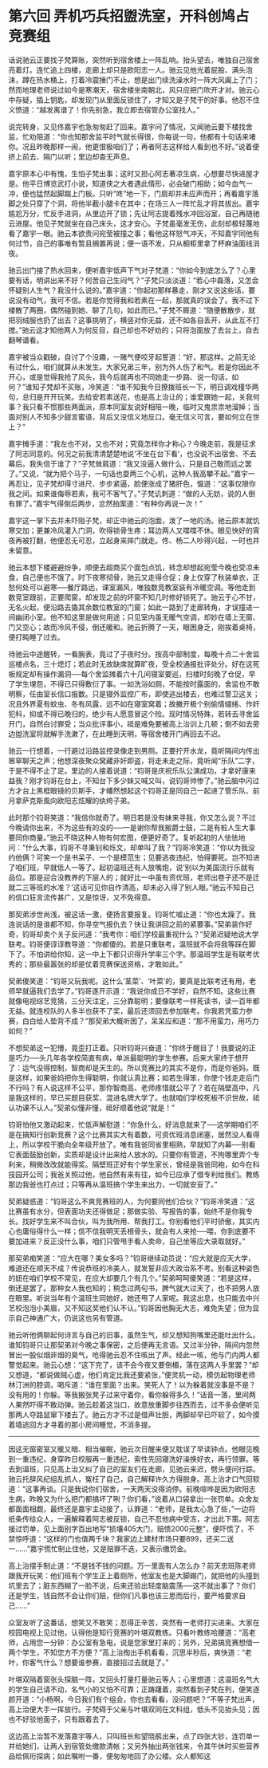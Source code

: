 # 第六回 弄机巧兵招盥洗室，开科创鸠占竞赛组

话说驰云正要找子梵算账，突然听到宿舍楼上一阵乱响。抬头望去，唯独自己宿舍亮着灯。连忙追上四楼，走廊上却只是欧阳志一人。驰云见他光着屁股、满头泡沫，蹲在热水桶上，打着冷震捶门不止，想是出门续洗澡水时一阵大风阖上了门；然而地理老师说过如今是寒潮天，宿舍楼坐南朝北，风只应把门吹开才对。驰云心中存疑，插上钥匙，却发现门从里面反锁住了，才知又是子梵干的好事。他忍不住义愤道：“越发离谱了！你先别急，我立即去宿管办公室找人。”

说完转身，又见佟嘉宇也急匆匆赶了回来。嘉宇问了情况，又闻驰云要下楼找舍监，忙劝阻道：“你也知那舍监平时气就长得很，你每说一句，他都有十句话来堵你。况且昨晚那样一闹，他更恨极咱们了；再者阿志这样给人看到也不好。”说着便挤上前去、隔门以听；里边却杳无声息。

嘉宇原本心中有愧，生怕子梵出事；这时又担心阿志著凉生病，心想要尽快进屋才是。他平日博览武打小说，知道侠之大者遇此情形，必会破门相助；如今血气一冲，便也猛然起脚踹上门板。只听“咚”地一下，门扇却并未应声而开；再看嘉宇落脚之处只穿了个洞，将他半截小腿卡在其中；在场三人一阵忙乱才将其拔出。嘉宇尴尬万分，忙反手进洞，从里边开了锁；先让阿志提着残水冲回浴室，自己再随驰云进屋。他见子梵就坐在自己床头，这才安心。子梵虽毫发无伤，此刻却极轻蔑地看了嘉宇一眼。驰云本欲责问宛莹被撞之事；看他这样怒气冲天，不知嘉宇同他有何过节，自己的事唯有暂且搁置再说；便一语不发，只从橱柜里拿了杯麻油面线消夜。

驰云出门接了热水回来，便听嘉宇低声下气对子梵道：“你如今到底怎么了？心里要有话，明讲出来不好？何苦自己生闷气？”子梵只淡淡道：“若心中磊落，又怎会怀疑别人生气？我没什么说的。”嘉宇道：“你起初那样暴走，刚才又说这些话，要说没有动气，我可不信。若是你觉得我和若素在一起，那就真的误会了。我不过下楼散了两圈，偶然碰到她、聊了几句，如此而已。”子梵不屑道：“随便散散步，就把羽绒服也扔了出去？这事挑明了，横竖对你无益，还不如各自丢开，从此互不打搅。”驰云这才知他两人为何反目，自己却也不好劝的；只将泡面放了去台上，自去翻琴谱看。

嘉宇被当众戳破，自讨了个没趣，一赌气便咬牙起誓道：“好，那这样。之前无论有过什么，咱们就算从未发生。大家兄弟三年，别为外人伤了和气。若是你因此不开心，或是觉得我抢了风头，我今后就再也不同她走一步路、说一句话，如何？”谁知子梵却不买账，冷笑道：“谁不知我今日撩拨班长一下，明日调戏槿华两句，总归是开开玩笑。去给安若素送花，也是高上治让的；谁爱跟她一起，关我何事？我只看不惯那些两面派，原本同室友说好相陪一晚，临时又鬼祟祟地溜掉；当面对别人不知多少甜言蜜语，背后又没信义地反口。毫无信义可言，要如何立在世上？”

嘉宇摊手道：“我左也不对，又也不对；究竟怎样你才称心？今晚走前，我是征求了阿志同意的。何况之前我清清楚楚地说‘不坐在台下看’，也没说不出宿舍、不去幕后。我失信于谁了？”子梵耸肩道：“我又没逼人做什么，只是自己敬而远之罢了。”又说，“就为把个马子，一句话也耍两三个心机，这种人我高攀不起。”嘉宇一再忍让，见子梵却得寸进尺、步步紧逼，脸便涨成了猪肝色，愠道：“这事仅限你我之间。如果谁侮辱若素，我可不客气了。”子梵讥刺道：“做的人无妨，说的人倒有罪了。”嘉宇气得倒后两步，忿然拍案道：“有种你再说一次！”

嘉宇这一掌下去并未吓阻子梵，却正中驰云的泡面，泼了一地的汤。驰云原本就饥寒交加；更兼冷风灌入门洞，吹得锁骨生疼；耳边两人又喋喋不休。眼见快好的宵夜再被打翻，他便忍无可忍，立起身来摔门就走。佟、杨二人吵得兴起，一时也并未留意。

驰云本想下楼避避纷争，顺便去超商买个面包点饥，转念却想起宛莹今晚也受凉未食，自己便也不饿了。时下夜寒彻骨，驰云又走得仓促；身上仅穿了秋装单衣，正愁何处可以避寒──餐厅路远，课室漏风，唯独数竞教室装有冷暖空调。等他走到数竞室跟前，正要爬窗，却发现之前的坏窗不知几时修好锁死了。驰云于心不甘，无名火起，便沿路去撬其余数位教室的门窗；如此一路到了走廊转角，才误撞进一间幽闭小室。他不知这里是做何用途；只见室内虽无暖气空调，却妙在墙上无窗、门又空心；故而冷风不侵，倒还暖和。驰云折腾了一天，眼困身乏，刚挨着桌椅，便打盹睡了过去。

待驰云中途醒转，一看腕表，竟过了子夜时分。按高中部制度，每晚十点二十舍监巡楼点名，三十熄灯；若此时无故缺席就算旷夜，受全校通报批评处分。好在这死板规定却有操作漏洞──每个舍监摊着六十几间寝室要巡，扫楼时刻晚了仓促，早了学生埋怨，不得已只得敷衍了事。一如洗浴如厕，不能按时露面的，舍监也不敢明察，任由室长信口报数。只是寝外监控广布，即使逃出楼去，也难过警卫这关；况且外界夏有蚊虫、冬有风露，远不如在寝室窝着；故撇开极个别偷情缱绻、作奸犯科，抑或不得已晚归的，绝少有人愿意冒这个险。现时情况特殊，若转去寻舍监开门，自然白讨罪受；当众批评事小，祗是难免要被高上治训上几顿；倒不如去旁边盥洗室将就解手洗漱了，在此睡到天明，等宿舍楼开门再回去不迟。

驰云一行想着，一行避过沿路监控录像走到男厕。正要拧开水龙，竟听隔间内传出窸窣聊天之声；他想深夜聚众窝藏非奸即盗，将走未走之际，竟听闻“乐队”二字，于是不得不止了足。里边的人接着说道：“钧哥是庆祝乐队公演成功，才拿好康来益我？刚才钧哥在台上，不知台下多少妹又喊又叫，说钧哥帅惨了。”驰云脑中闪过方才台上黑框眼镜的贝斯手，才幡然想起这个钧哥正是同自己一起进了管乐队、前月拿萨克斯風向欧阳志炫耀的纨绔子弟。

此时那个钧哥笑道：“我信你就奇了。明日若是没有妹来寻我，你又怎么说？不过今晚请你出来，不为这些有的没的──一是谢你帮我搬爵士鼓，二是有桩人生大事要同你商量。”驰云不晓这种人物有何宏图，便更好奇了。复听起初的人怯怯地问：“什么大事，钧哥不寻秉钊和烁文，却单叫了我？”钧哥冷笑道：“你以为我没约他俩？可笑一个是书呆子、一个是模范生；见要逃夜违纪，怕得要死。岂不知进了咱们班，早就低人一等了。起初温班还有人放嘴炮，说‘别以为美国流行乐就有品位。那是迎合没教养的下层人的；就好比一中虽有资优班，老师出卷子还不是迁就二三等班的水准？’这话可见你自作清高，却未必入得了别人眼。”驰云不知自己的信口狂言流传甚广，又是惊讶，又不免得意。

那契弟涉世尚浅，被这话一激，便扬言要报复。钧哥忙嘘止道：“你也太躁了。我连说话的是谁都不知，你寻空气报仇去？快让我讲回之前的紧要事。”契弟装作好奇，钧哥却卖个关子反问道：“我考你：咱们学校最重视什么？”契弟迟疑地说大学联考。钧哥便谆谆教导道：“你都傻的。若是只重联考，温班就不会将我等踩在脚下了。不怕讲给你知，这一中上下都只识得升学率三个字。那温班学生是有联考优秀的；那些最嚣张的却是仗着竞赛保送资格，才敢如此。”

契弟傻笑道：“钧哥又玩我呢。这什么‘茎菜’、‘叶菜’的，要真是比联考还有用，老师早就逼我们去学了。”钧哥遂开示道：“我说你成日不学好，自然不知。这些比赛就像电视综艺竞猜，三分天注定，三分靠聪明；要像联考一样死读书，读一百年都无益。就连校队的人多半也获不了奖，最后还须回去参加联考。你我若凭蛮力参赛，白白给人垫背不成？”那契弟大概听困了，呆呆应和道：“那不用蛮力，用巧力如何？”

不想契弟这一犯懵，竟歪打正着。只听钧哥兴奋道：“你终于醒目了！我要说的正是巧力──头几年各学校简直有病，单派最聪明的学生参赛。后来大家终于想开了：运气没得控制，智商却是天生的。所以竞赛比的其实不是你，而是你爸妈。既是这样，如果爸妈把你生得聪明，你就认真比赛；如若生得笨，你使个钱走走后门不行吗？有人说这样不公平，那你智商高、老师疼惜就公平了？若在隔壁高中，凡是我这样的，早已买题目获奖、混进名牌大学了。也就咱们学校死板不识世故，祗认功课不认人。”契弟似懂非懂，祗好顺着他说“就是！”

钧哥怕他又激动起来，忙低声解慰道：“你急什么，好消息就来了──这学期咱们不是在搞知行创新竞赛？这个比赛其实大有着数，可资优班消息闭塞，居然没人看得上，所以学校干脆向全年级开放了。唯有我爸同省里相熟，早就知了内幕──别看它表面鼓励创新，实质却是设计出来给人放水的。只要你有管道，不拘哪里弄个专利来，稍微改改就能得奖。隔壁班正好有个学生家长，曾经是我爸同袍，如今在科技园开公司；我爸关照过他，他自然有来有往，如今已应承了借专利给我们。教练那边我爸也打点过；只等再从温班搞个学生来出力，一切就安妥了。”

契弟疑惑道：“钧哥这么不爽竞赛班的人，为何要同他们合伙？”钧哥冷笑道：“这比赛虽有水分，但表面功夫还得做足；那做实验、写报告的事，始终不是你我专长。找好学生来不叫合伙，叫为我所用、帮我打工。你别看他们平时骄傲，其实内心也庸俗得什么一样；信不信我明天丢根骨头，就会有人来抢──喂，你到底要不要加进来？反正没什么事，咱们只管甩手看人卖命，自己坐等应大录取就好。”

那契弟痴笑道：“应大在哪？美女多吗？”钧哥继续动员说：“应大就是应天大学，难道还在顺天不成？传说恭班的冷美人，就发誓非应大政治系不考。别看这种姿色的妞在咱们学校不常见，在应大却要几个有几个。”契弟呵呵傻笑道：“若是这样，倒还是罢了。那种女人我也知的；稍念过两句书，脾气就大过天了，也不把男人放在眼里。听说当年有个温班生同她好，她还甩了人家呢。我这出息，也只能去中兴艺校泡泡小美眉，又不知这奖他们认不认。”钧哥因他胸无大志，难免失望；但为显示自己神通广大，仍说这也另有管道。

驰云听他俩聊起何诗言与自己的旧事，虽然生气，却又想知狗嘴里还能吐出什么。谁知钧哥只让那契弟对今晚之事保密，之后便再无言语。又过半分钟，隔间内忽然冒出一股似烟非烟的臭气，呛得驰云忍不住咳出了声。经此一咳，他与门内两人都警觉起来。驰云心想：“这下完了，该不会今夜又要倒楣，落在这两人手里罢？”却又想道，“都说做贼心虚，他们肯定比我还要紧张，”便灵机一动，模仿起物理老师林汀洲的腔调，喝斥道：“谁在里面？出来。笑死人了！以为躲着就没事是不是？没有用的！你躲。等我搬张凳子过来守着你，看你躲得多久！”话音一落，里间两人果然吓得不敢动弹。驰云趁着这当口，故意放重脚步往西而去，过不多会便听见那两人夺路鼠窜下楼去了。驰云方才不过是借声壮胆，两脚却早已吓软了，如今摸着墙逃回方才寻着的那小房间睡觉，不消多提。

---

因这无窗密室又暖又暗、相当催眠，驰云次日醒来便又耽误了早读钟点。他眼见晚到一重违纪，身穿昨日校服再一重违纪，索性先回寝洗好澡换好衣，再行领罪。等去到温班，只见高上治又纠了自己的室友们在走廊，见驰云来迟，劈头便问行踪。驰云托辞风纪组乱抓人，冤枉了自己，自己解释许久方得脱身。高上治才口气回软道：“这事再谈。只是我说你们宿舍，一天两天没得消停。前晚喧哗是因为欧阳志生病，昨晚又为什么把门都搞坏了咧？你们看，”说着从口袋拿出一张罚单。众舍友都面面相觑，最终还是嘉宇主动接了，认罪道：“老师，是我太心急了些，”一边将纸条传给众人，一遍解释着阿志被反锁，自己不忍他病中受冻，才出此下策。阿志接过罚单，见上面别字百出地写“损壤405大门，赔愦2000元整”，便吓慌了，不禁惊呼道：“这样的门也值两千块？我家边上建材市场只要899，还买二送一……”嘉宇慌忙制止住他，又是赔罪不迭，又表示缴罚金。

高上治摆手制止道：“不是钱不钱的问题。万一里面有人怎么办？前天忠班陈老师跟我开玩笑：他们班有个学生正上着厕所，他室友也是大脚踢门，就把他的头撞到坑里去了；脏东西糊了一脸不说，后来还验出轻度脑震荡──这不就出事了？你们还是学生，钱自然不会让你们赔，但你们凡事也该三思而后行，要严格要求自己……”

众室友听了这番话，想笑又不敢笑；忍得正辛苦，突然有一老师打尖进来。大家在校园电视上见过他，认得他是知行竞赛的叶堪双教练。只看叶教练哈腰道：“高老师，占用您一分钟：办公室有急电，说是您家里打来的；另外，兄弟搞竞赛想借一两个学生，不知您方不方便？”高上治掏出手机看看，沉思半秒后，爽快道：“老叶，你客气什么？想要谁参赛，直接招过去就是了。”

叶堪双隔着窗张头探脑一阵，又回头打量打量驰云等人；心里想道：这温班名气大的学生自己请不动，名气小的又怕不可靠；正踌躇着，突然看到子梵在列，便笑逐颜开道：“小杨啊，今日我们有个组会，你也去看看，没问题吧？”不等子梵出声，高上治便大手一挥放行。子梵碍于父亲与叶堪双同在文科组，低头不见抬头见；因也不好驳他面子，只有跟着去了。

这边高上治暂不发落嘉宇等人，只叫班长和望晓鹃出来，点了四张大钞，连罚单一并给她们，让两人到宿管处缴款清帐；又另外抽出两张钱来，令其午休时买些营养品给佩珩探病；如此嘱咐一番，便匆匆地回了办公楼。众人都知这

